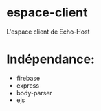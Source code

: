# espace-client
L'espace client de Echo-Host


# __Indépendance:__
- firebase
- express
- body-parser
- ejs
